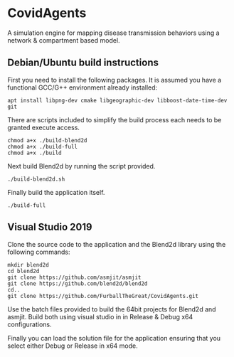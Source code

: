 
# CovidAgents
A simulation engine for mapping disease transmission behaviors using a network &amp; compartment based model. 

## Debian/Ubuntu build instructions

First you need to install the following packages. It is assumed you have a functional GCC/G++ environment already installed:

    apt install libpng-dev cmake libgeographic-dev libboost-date-time-dev git

There are scripts included to simplify the build process each needs to be granted execute access.

    chmod a+x ./build-blend2d
    chmod a+x ./build-full
    chmod a+x ./build
    
Next build Blend2d by running the script provided.

    ./build-blend2d.sh

Finally build the application itself.

    ./build-full

## Visual Studio 2019

Clone the source code to the application and the Blend2d library using the following commands:

    mkdir blend2d
    cd blend2d
    git clone https://github.com/asmjit/asmjit
    git clone https://github.com/blend2d/blend2d
    cd..
    git clone https://github.com/FurballTheGreat/CovidAgents.git
   
Use the batch files provided to build the 64bit projects for Blend2d and asmjit. Build both using visual studio in  in Release & Debug x64 configurations.

Finally you can load the solution file for the application ensuring that you select either Debug or Release in x64 mode.
    
